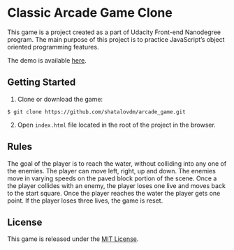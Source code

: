 # Classic Arcade Game Clone

This game is a project created as a part of Udacity Front-end Nanodegree program. The main purpose of this project is to practice JavaScript’s object oriented programming features.

The demo is available [here](http://dshatalov.com/arcade_game/).

## Getting Started

1. Clone or download the game:
```
$ git clone https://github.com/shatalovdm/arcade_game.git
```
2. Open `index.html` file located in the root of the project in the browser.


## Rules

The goal of the player is to reach the water, without colliding into any one of the enemies. The player can move left, right, up and down. The enemies move in varying speeds on the paved block portion of the scene. Once a the player collides with an enemy, the player loses one live and moves back to the start square. Once the player reaches the water the player gets one point. If the player loses three lives, the game is reset.

## License

This game is released under the [MIT License](https://opensource.org/licenses/MIT).
